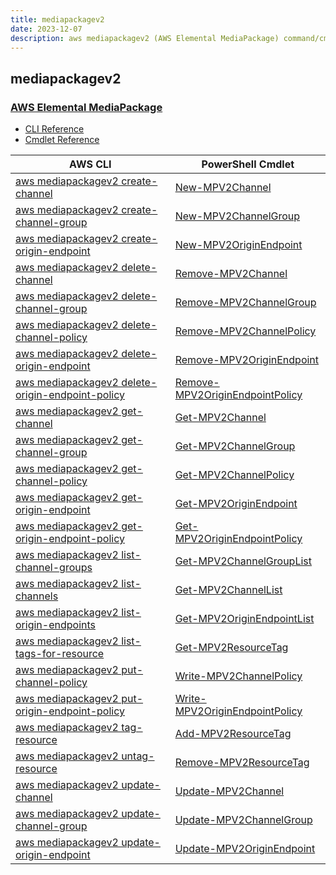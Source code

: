 ```yaml
---
title: mediapackagev2
date: 2023-12-07
description: aws mediapackagev2 (AWS Elemental MediaPackage) command/cmdlet list.
---
```


## mediapackagev2

### [AWS Elemental MediaPackage](https://aws.amazon.com/mediapackage/)

* [CLI Reference](https://awscli.amazonaws.com/v2/documentation/api/latest/reference/mediapackagev2/index.html)
* [Cmdlet Reference](https://docs.aws.amazon.com/powershell/latest/reference/items/MediaPackageV2_cmdlets.html)

|AWS CLI|PowerShell Cmdlet|
|----|----|
|[aws mediapackagev2 create-channel](https://awscli.amazonaws.com/v2/documentation/api/latest/reference/mediapackagev2/create-channel.html)|[New-MPV2Channel](https://docs.aws.amazon.com/powershell/latest/reference/items/New-MPV2Channel.html)|
|[aws mediapackagev2 create-channel-group](https://awscli.amazonaws.com/v2/documentation/api/latest/reference/mediapackagev2/create-channel-group.html)|[New-MPV2ChannelGroup](https://docs.aws.amazon.com/powershell/latest/reference/items/New-MPV2ChannelGroup.html)|
|[aws mediapackagev2 create-origin-endpoint](https://awscli.amazonaws.com/v2/documentation/api/latest/reference/mediapackagev2/create-origin-endpoint.html)|[New-MPV2OriginEndpoint](https://docs.aws.amazon.com/powershell/latest/reference/items/New-MPV2OriginEndpoint.html)|
|[aws mediapackagev2 delete-channel](https://awscli.amazonaws.com/v2/documentation/api/latest/reference/mediapackagev2/delete-channel.html)|[Remove-MPV2Channel](https://docs.aws.amazon.com/powershell/latest/reference/items/Remove-MPV2Channel.html)|
|[aws mediapackagev2 delete-channel-group](https://awscli.amazonaws.com/v2/documentation/api/latest/reference/mediapackagev2/delete-channel-group.html)|[Remove-MPV2ChannelGroup](https://docs.aws.amazon.com/powershell/latest/reference/items/Remove-MPV2ChannelGroup.html)|
|[aws mediapackagev2 delete-channel-policy](https://awscli.amazonaws.com/v2/documentation/api/latest/reference/mediapackagev2/delete-channel-policy.html)|[Remove-MPV2ChannelPolicy](https://docs.aws.amazon.com/powershell/latest/reference/items/Remove-MPV2ChannelPolicy.html)|
|[aws mediapackagev2 delete-origin-endpoint](https://awscli.amazonaws.com/v2/documentation/api/latest/reference/mediapackagev2/delete-origin-endpoint.html)|[Remove-MPV2OriginEndpoint](https://docs.aws.amazon.com/powershell/latest/reference/items/Remove-MPV2OriginEndpoint.html)|
|[aws mediapackagev2 delete-origin-endpoint-policy](https://awscli.amazonaws.com/v2/documentation/api/latest/reference/mediapackagev2/delete-origin-endpoint-policy.html)|[Remove-MPV2OriginEndpointPolicy](https://docs.aws.amazon.com/powershell/latest/reference/items/Remove-MPV2OriginEndpointPolicy.html)|
|[aws mediapackagev2 get-channel](https://awscli.amazonaws.com/v2/documentation/api/latest/reference/mediapackagev2/get-channel.html)|[Get-MPV2Channel](https://docs.aws.amazon.com/powershell/latest/reference/items/Get-MPV2Channel.html)|
|[aws mediapackagev2 get-channel-group](https://awscli.amazonaws.com/v2/documentation/api/latest/reference/mediapackagev2/get-channel-group.html)|[Get-MPV2ChannelGroup](https://docs.aws.amazon.com/powershell/latest/reference/items/Get-MPV2ChannelGroup.html)|
|[aws mediapackagev2 get-channel-policy](https://awscli.amazonaws.com/v2/documentation/api/latest/reference/mediapackagev2/get-channel-policy.html)|[Get-MPV2ChannelPolicy](https://docs.aws.amazon.com/powershell/latest/reference/items/Get-MPV2ChannelPolicy.html)|
|[aws mediapackagev2 get-origin-endpoint](https://awscli.amazonaws.com/v2/documentation/api/latest/reference/mediapackagev2/get-origin-endpoint.html)|[Get-MPV2OriginEndpoint](https://docs.aws.amazon.com/powershell/latest/reference/items/Get-MPV2OriginEndpoint.html)|
|[aws mediapackagev2 get-origin-endpoint-policy](https://awscli.amazonaws.com/v2/documentation/api/latest/reference/mediapackagev2/get-origin-endpoint-policy.html)|[Get-MPV2OriginEndpointPolicy](https://docs.aws.amazon.com/powershell/latest/reference/items/Get-MPV2OriginEndpointPolicy.html)|
|[aws mediapackagev2 list-channel-groups](https://awscli.amazonaws.com/v2/documentation/api/latest/reference/mediapackagev2/list-channel-groups.html)|[Get-MPV2ChannelGroupList](https://docs.aws.amazon.com/powershell/latest/reference/items/Get-MPV2ChannelGroupList.html)|
|[aws mediapackagev2 list-channels](https://awscli.amazonaws.com/v2/documentation/api/latest/reference/mediapackagev2/list-channels.html)|[Get-MPV2ChannelList](https://docs.aws.amazon.com/powershell/latest/reference/items/Get-MPV2ChannelList.html)|
|[aws mediapackagev2 list-origin-endpoints](https://awscli.amazonaws.com/v2/documentation/api/latest/reference/mediapackagev2/list-origin-endpoints.html)|[Get-MPV2OriginEndpointList](https://docs.aws.amazon.com/powershell/latest/reference/items/Get-MPV2OriginEndpointList.html)|
|[aws mediapackagev2 list-tags-for-resource](https://awscli.amazonaws.com/v2/documentation/api/latest/reference/mediapackagev2/list-tags-for-resource.html)|[Get-MPV2ResourceTag](https://docs.aws.amazon.com/powershell/latest/reference/items/Get-MPV2ResourceTag.html)|
|[aws mediapackagev2 put-channel-policy](https://awscli.amazonaws.com/v2/documentation/api/latest/reference/mediapackagev2/put-channel-policy.html)|[Write-MPV2ChannelPolicy](https://docs.aws.amazon.com/powershell/latest/reference/items/Write-MPV2ChannelPolicy.html)|
|[aws mediapackagev2 put-origin-endpoint-policy](https://awscli.amazonaws.com/v2/documentation/api/latest/reference/mediapackagev2/put-origin-endpoint-policy.html)|[Write-MPV2OriginEndpointPolicy](https://docs.aws.amazon.com/powershell/latest/reference/items/Write-MPV2OriginEndpointPolicy.html)|
|[aws mediapackagev2 tag-resource](https://awscli.amazonaws.com/v2/documentation/api/latest/reference/mediapackagev2/tag-resource.html)|[Add-MPV2ResourceTag](https://docs.aws.amazon.com/powershell/latest/reference/items/Add-MPV2ResourceTag.html)|
|[aws mediapackagev2 untag-resource](https://awscli.amazonaws.com/v2/documentation/api/latest/reference/mediapackagev2/untag-resource.html)|[Remove-MPV2ResourceTag](https://docs.aws.amazon.com/powershell/latest/reference/items/Remove-MPV2ResourceTag.html)|
|[aws mediapackagev2 update-channel](https://awscli.amazonaws.com/v2/documentation/api/latest/reference/mediapackagev2/update-channel.html)|[Update-MPV2Channel](https://docs.aws.amazon.com/powershell/latest/reference/items/Update-MPV2Channel.html)|
|[aws mediapackagev2 update-channel-group](https://awscli.amazonaws.com/v2/documentation/api/latest/reference/mediapackagev2/update-channel-group.html)|[Update-MPV2ChannelGroup](https://docs.aws.amazon.com/powershell/latest/reference/items/Update-MPV2ChannelGroup.html)|
|[aws mediapackagev2 update-origin-endpoint](https://awscli.amazonaws.com/v2/documentation/api/latest/reference/mediapackagev2/update-origin-endpoint.html)|[Update-MPV2OriginEndpoint](https://docs.aws.amazon.com/powershell/latest/reference/items/Update-MPV2OriginEndpoint.html)|

